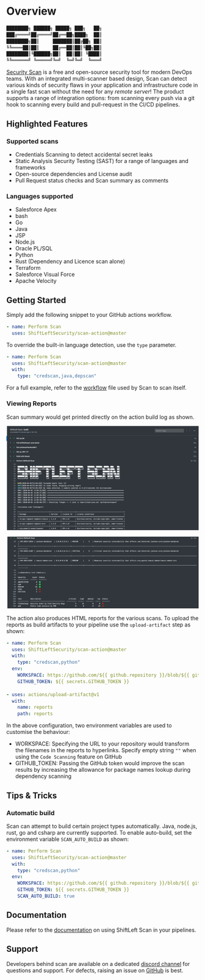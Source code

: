 # Overview

```bash
████████╗ ██████╗ █████╗ ███╗   ██╗
███╔════╝██╔════╝██╔══██╗████╗  ██║
████████╗██║     ███████║██╔██╗ ██║
╚╚════██║██║     ██╔══██║██║╚██╗██║
████████║╚██████╗██║  ██║██║ ╚████║
╚╚══════╝ ╚═════╝╚═╝  ╚═╝╚═╝  ╚═══╝
```

[Security Scan](https://slscan.io) is a free and open-source security tool for modern DevOps teams. With an integrated multi-scanner based design, Scan can detect various kinds of security flaws in your application and infrastructure code in a single fast scan without the need for any _remote server_! The product supports a range of integration options: from scanning every push via a git hook to scanning every build and pull-request in the CI/CD pipelines.

## Highlighted Features

### Supported scans

- Credentials Scanning to detect accidental secret leaks
- Static Analysis Security Testing (SAST) for a range of languages and frameworks
- Open-source dependencies and License audit
- Pull Request status checks and Scan summary as comments

### Languages supported

- Salesforce Apex
- bash
- Go
- Java
- JSP
- Node.js
- Oracle PL/SQL
- Python
- Rust (Dependency and Licence scan alone)
- Terraform
- Salesforce Visual Force
- Apache Velocity

## Getting Started

Simply add the following snippet to your GitHub actions workflow.

```yaml
- name: Perform Scan
  uses: ShiftLeftSecurity/scan-action@master
```

To override the built-in language detection, use the `type` parameter.

```yaml
- name: Perform Scan
  uses: ShiftLeftSecurity/scan-action@master
  with:
    type: "credscan,java,depscan"
```

For a full example, refer to the [workflow](https://github.com/ShiftLeftSecurity/sast-scan/blob/master/.github/workflows/pythonapp.yml) file used by Scan to scan itself.

### Viewing Reports

Scan summary would get printed directly on the action build log as shown.

![Scan Invocation](docs/scan-invocation.png)

![Scan Summary](docs/scan-summary.png)

The action also produces HTML reports for the various scans. To upload the reports as build artifacts to your pipeline use the `upload-artifact` step as shown:

```yaml
- name: Perform Scan
  uses: ShiftLeftSecurity/scan-action@master
  with:
    type: "credscan,python"
  env:
    WORKSPACE: https://github.com/${{ github.repository }}/blob/${{ github.sha }}
    GITHUB_TOKEN: ${{ secrets.GITHUB_TOKEN }}

- uses: actions/upload-artifact@v1
  with:
    name: reports
    path: reports
```

In the above configuration, two environment variables are used to customise the behaviour:

- WORKSPACE: Specifying the URL to your repository would transform the filenames in the reports to hyperlinks. Specify empty string `""` when using the `Code Scanning` feature on GitHub
- GITHUB_TOKEN: Passing the GitHub token would improve the scan results by increasing the allowance for package names lookup during dependency scanning

## Tips & Tricks

### Automatic build

Scan can attempt to build certain project types automatically. Java, node.js, rust, go and csharp are currently supported. To enable auto-build, set the environment variable `SCAN_AUTO_BUILD` as shown:

```yaml
- name: Perform Scan
  uses: ShiftLeftSecurity/scan-action@master
  with:
    type: "credscan,python"
  env:
    WORKSPACE: https://github.com/${{ github.repository }}/blob/${{ github.sha }}
    GITHUB_TOKEN: ${{ secrets.GITHUB_TOKEN }}
    SCAN_AUTO_BUILD: true
```

## Documentation

Please refer to the [documentation](https://slscan.io) on using ShiftLeft Scan in your pipelines.

## Support

Developers behind scan are available on a dedicated [discord channel](https://discord.gg/gC62PzS) for questions and support. For defects, raising an issue on [GitHub](https://github.com/ShiftLeftSecurity/sast-scan/issues) is best.
